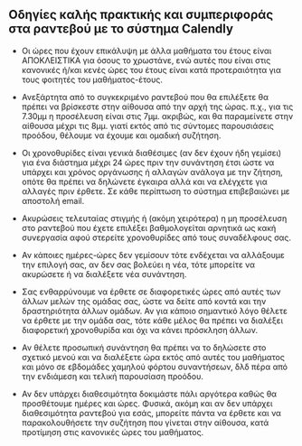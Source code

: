 ## Οδηγίες καλής πρακτικής και συμπεριφοράς στα ραντεβού με το σύστημα Calendly

* Οι ώρες που έχουν επικάλυψη με άλλα μαθήματα του έτους είναι ΑΠΟΚΛΕΙΣΤΙΚΑ για όσους το χρωστάνε, ενώ αυτές που είναι στις κανονικές ή/και κενές ώρες του έτους είναι κατά προτεραιότητα για τους φοιτητές του μαθήματος-έτους.

* Ανεξάρτητα από το συγκεκριμένο ραντεβού που θα επιλέξετε θα πρέπει να βρίσκεστε στην αίθουσα από την αρχή της ώρας. π.χ., για τις 7.30μμ η προσέλευση είναι στις 7μμ. ακριβώς, και θα παραμείνετε στην αίθουσα μέχρι τις 8μμ. γιατί εκτός από τις σύντομες παρουσιάσεις προόδου, θέλουμε να έχουμε και ομαδική συζήτηση.

* Οι χρονοθυρίδες είναι γενικά διαθέσιμες (αν δεν έχουν ήδη γεμίσει) για ένα διάστημα μέχρι 24 ώρες πριν την συνάντηση έτσι ώστε να υπάρχει και χρόνος οργάνωσης ή αλλαγών ανάλογα με την ζήτηση, οπότε θα πρέπει να δηλώνετε έγκαιρα αλλά και να ελέγχετε για αλλαγές πριν έρθετε. Σε κάθε περίπτωση το σύστημα επιβεβαιώνει με αποστολή email.

* Ακυρώσεις τελευταίας στιγμής ή (ακόμη χειρότερα) η μη προσέλευση στο ραντεβού που έχετε επιλέξει βαθμολογείται αρνητικά ως κακή συνεργασία αφού στερείτε χρονοθυρίδες από τους συναδέλφους σας.

* Αν κάποιες ημέρες-ώρες δεν γεμίσουν τότε ενδέχεται να αλλάξουμε την επιλογή σας, αν δεν σας βολεύει η νέα, τότε μπορείτε να ακυρώσετε ή να διαλέξετε νέα συνάντηση.

* Σας ενθαρρύνουμε να έρθετε σε διαφορετικές ώρες από αυτές των άλλων μελών της ομάδας σας, ώστε να δείτε από κοντά και την δραστηριότητα άλλων ομάδων. Αν για κάποιο σημαντικό λόγο θέλετε να έρθετε με την ομάδα σας, τότε κάθε μέλος θα πρέπει να διαλέξει διαφορετική χρονοθυρίδα και όχι να κάνει πρόσκληση άλλων. 

* Αν θέλετε προσωπική συνάντηση θα πρέπει να το δηλώσετε στο σχετικό μενού και να διαλέξετε ώρα εκτός από αυτές του μαθήματος και μόνο σε εβδομάδες χαμηλού φόρτου συναντήσεων, δλδ πέρα από την ενδιάμεση και τελική παρουσίαση προόδου.

* Αν δεν υπάρχει διαθεσιμότητα δοκιμάστε πάλι αργότερα καθώς θα προσθέτουμε ημέρες και ώρες. Φυσικά, ακόμη και αν δεν υπάρχει διαθεσιμότητα ραντεβού για εσάς, μπορείτε πάντα να έρθετε και να παρακολουθήσετε την συζήτηση που γίνεται στην αίθουσα, κατά προτίμηση στις κανονικές ώρες του μαθήματος.
